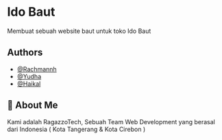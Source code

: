 # Ido Baut

Membuat sebuah website baut untuk toko Ido Baut

## Authors

- [@Rachmannh](https://github.com/Rachmannh)
- [@Yudha](https://github.com/lazyboy26)
- [@Haikal](https://github.com/GrimsAlphaDev)

## 🚀 About Me

Kami adalah RagazzoTech, Sebuah Team Web Development yang berasal dari Indonesia
( Kota Tangerang & Kota Cirebon )

